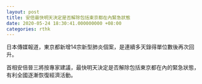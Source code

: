```yaml
---
layout: post
title: 安倍最快明天決定是否解除包括東京都在內緊急狀態
date: 2020-05-24 18:30:41.000000000 +08:00
categories: rthk
---
```


日本傳媒報道，東京都新增14宗新型肺炎個案，是連續多天錄得單位數後再次回升。

首相安倍晉三將按專家建議，最快明天決定是否解除包括東京都在內的緊急狀態，有利全國逐漸恢復經濟活動。
